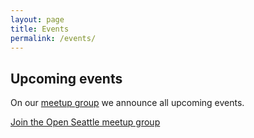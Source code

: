 ```yaml
---
layout: page
title: Events
permalink: /events/
---
```



## Upcoming events

On our [meetup group](http://meetup.com/openseattle) we announce all upcoming events.

<p><a href="http://meetup.com/openseattle" class="button" target="_blank">Join the Open Seattle meetup group</a></p>

